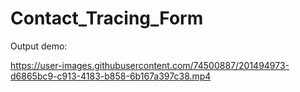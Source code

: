 # Contact_Tracing_Form

Output demo:

https://user-images.githubusercontent.com/74500887/201494973-d6865bc9-c913-4183-b858-6b167a397c38.mp4

